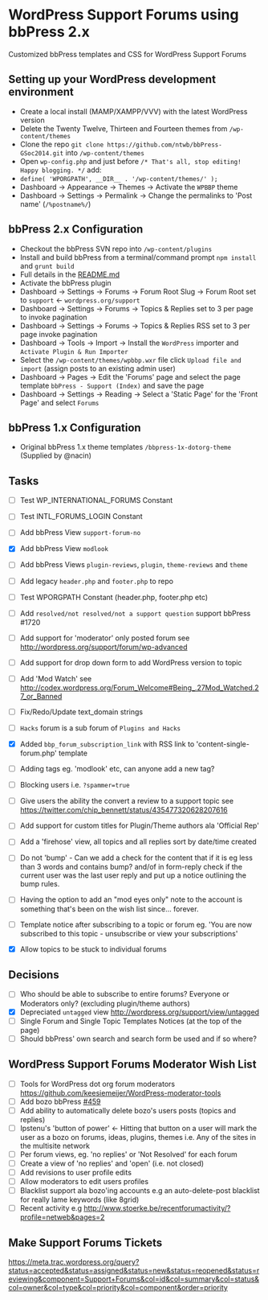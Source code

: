# WordPress Support Forums using bbPress 2.x

Customized bbPress templates and CSS for WordPress Support Forums

## Setting up your WordPress development environment

* Create a local install (MAMP/XAMPP/VVV) with the latest WordPress version
* Delete the Twenty Twelve, Thirteen and Fourteen themes from `/wp-content/themes`
* Clone the repo `git clone https://github.com/ntwb/bbPress-GSoc2014.git` into `/wp-content/themes`
* Open `wp-config.php` and just before `/* That's all, stop editing! Happy blogging. */` add:
 * `define( 'WPORGPATH', __DIR__ . '/wp-content/themes/' );`
* Dashboard -> Appearance -> Themes -> Activate the `WPBBP` theme
* Dashboard -> Settings -> Permalink  -> Change the permalinks to 'Post name' (`/%postname%/`)

## bbPress 2.x Configuration

* Checkout the bbPress SVN repo into `/wp-content/plugins`
* Install and build bbPress from a terminal/command prompt `npm install` and `grunt build`
 * Full details in the [README.md](https://github.com/ntwb/bbPress/blob/master/README.md)
* Activate the bbPress plugin
* Dashboard -> Settings -> Forums -> Forum Root Slug -> Forum Root set to `support` <- `wordpress.org/support`
* Dashboard -> Settings -> Forums -> Topics & Replies set to 3 per page to invoke pagination
* Dashboard -> Settings -> Forums -> Topics & Replies RSS set to 3 per page invoke pagination
* Dashboard -> Tools -> Import -> Install the `WordPress` importer and `Activate Plugin & Run Importer`
* Select the `/wp-content/themes/wpbbp.wxr` file click `Upload file and import` (assign posts to an existing admin user)
* Dashboard -> Pages -> Edit the 'Forums' page and select the page template `bbPress - Support (Index)` and save the page
* Dashboard -> Settings -> Reading  -> Select a 'Static Page' for the 'Front Page' and select `Forums`

## bbPress 1.x Configuration

* Original bbPress 1.x theme templates `/bbpress-1x-dotorg-theme` (Supplied by @nacin)

## Tasks

* [ ] Test WP\_INTERNATIONAL\_FORUMS Constant
* [ ] Test INTL_FORUMS_LOGIN Constant
* [ ] Add bbPress View `support-forum-no`
* [x] Add bbPress View `modlook`
* [ ] Add bbPress Views `plugin-reviews`, `plugin`, `theme-reviews` and `theme`
* [ ] Add legacy `header.php` and `footer.php` to repo
* [ ] Test WPORGPATH Constant (header.php, footer.php etc)

* [ ] Add `resolved/not resolved/not a support question` support bbPress #1720
* [ ] Add support for 'moderator' only posted forum see http://wordpress.org/support/forum/wp-advanced
* [ ] Add support for drop down form to add WordPress version to topic
* [ ] Add 'Mod Watch' see http://codex.wordpress.org/Forum_Welcome#Being_.27Mod_Watched.27_or_Banned
* [ ] Fix/Redo/Update text_domain strings
* [ ] `Hacks` forum is a sub forum of `Plugins and Hacks`
* [x] Added `bbp_forum_subscription_link` with RSS link to 'content-single-forum.php' template
* [ ] Adding tags eg. 'modlook' etc, can anyone add a new tag?
* [ ] Blocking users i.e. `?spammer=true`
* [ ] Give users the ability the convert a review to a support topic see https://twitter.com/chip_bennett/status/435477320628207616
* [ ] Add support for custom titles for Plugin/Theme authors ala 'Official Rep'
* [ ] Add a 'firehose' view, all topics and all replies sort by date/time created
* [ ] Do not 'bump' - Can we add a check for the content that if it is eg less than 3 words and contains bump? and/of in form-reply check if the current user was the last user reply and put up a notice outlining the bump rules.
* [ ] Having the option to add an "mod eyes only" note to the account is something that's been on the wish list since... forever.
* [ ] Template notice after subscribing to a topic or forum eg. 'You are now subscribed to this topic - unsubscribe or view your subscriptions'
* [x] Allow topics to be stuck to individual forums


## Decisions

* [ ] Who should be able to subscribe to entire forums? Everyone or Moderators only? (excluding plugin/theme authors)
* [x] Depreciated `untagged` view http://wordpress.org/support/view/untagged
* [ ] Single Forum and Single Topic Templates Notices (at the top of the page)
* [ ] Should bbPress' own search and search form be used and if so where?

## WordPress Support Forums Moderator Wish List
* [ ] Tools for WordPress dot org forum moderators https://github.com/keesiemeijer/WordPress-moderator-tools
* [ ] Add bozo bbPress [#459](https://bbpress.trac.wordpress.org/ticket/459)
* [ ] Add ability to automatically delete bozo's users posts (topics and replies)
* [ ] Ipstenu's 'button of power' <- Hitting that button on a user will mark the user as a bozo on forums, ideas, plugins, themes i.e. Any of the sites in the multisite network
* [ ] Per forum views, eg. 'no replies' or 'Not Resolved' for each forum
* [ ] Create a view of 'no replies' and 'open' (i.e. not closed)
* [ ] Add revisions to user profile edits
* [ ] Allow moderators to edit users profiles
* [ ] Blacklist support ala bozo'ing accounts e.g an auto-delete-post blacklist for really lame keywords (like 8grid)
* [ ] Recent activity e.g http://www.stoerke.be/recentforumactivity/?profile=netweb&pages=2

## Make Support Forums Tickets
https://meta.trac.wordpress.org/query?status=accepted&status=assigned&status=new&status=reopened&status=reviewing&component=Support+Forums&col=id&col=summary&col=status&col=owner&col=type&col=priority&col=component&order=priority

